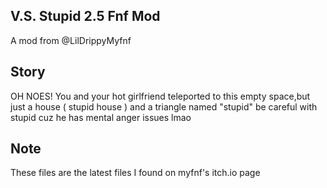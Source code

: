 ## V.S. Stupid 2.5 Fnf Mod
A mod from @LilDrippyMyfnf

## Story

OH NOES! You and your hot girlfriend teleported to this empty space,but just a house ( stupid house ) and a triangle named "stupid" be careful with stupid cuz he has mental anger issues lmao

## Note

These files are the latest files I found on myfnf's itch.io page
